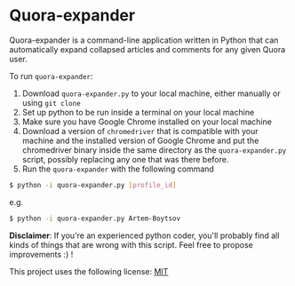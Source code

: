 # Quora-expander

Quora-expander is a command-line application written in Python that can automatically expand collapsed articles and comments for any given Quora user.

To run `quora-expander`:

1. Download `quora-expander.py` to your local machine, either manually or using `git clone`
1. Set up python to be run inside a terminal on your local machine
1. Make sure you have Google Chrome installed on your local machine
1. Download a version of `chromedriver` that is compatible with your machine and the installed version of Google Chrome and put the chromedriver binary inside the same directory as the `quora-expander.py` script, possibly replacing any one that was there before.
1. Run the `quora-expander` with the following command

```sh
$ python -i quora-expander.py [profile_id]
```

e.g. 

```sh
$ python -i quora-expander.py Artem-Boytsov
```

**Disclaimer**: If you're an experienced python coder, you'll probably find all kinds of things that are wrong with this script. 
Feel free to propose improvements :) !

This project uses the following license: [MIT]

[MIT]: <https://opensource.org/licenses/MIT>
